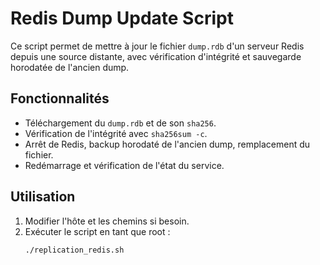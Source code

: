 # Redis Dump Update Script

Ce script permet de mettre à jour le fichier `dump.rdb` d'un serveur Redis depuis une source distante, avec vérification d'intégrité et sauvegarde horodatée de l'ancien dump.

## Fonctionnalités
- Téléchargement du `dump.rdb` et de son `sha256`.
- Vérification de l'intégrité avec `sha256sum -c`.
- Arrêt de Redis, backup horodaté de l'ancien dump, remplacement du fichier.
- Redémarrage et vérification de l'état du service.

## Utilisation
1. Modifier l'hôte et les chemins si besoin.
2. Exécuter le script en tant que root :
   ```bash
   ./replication_redis.sh

